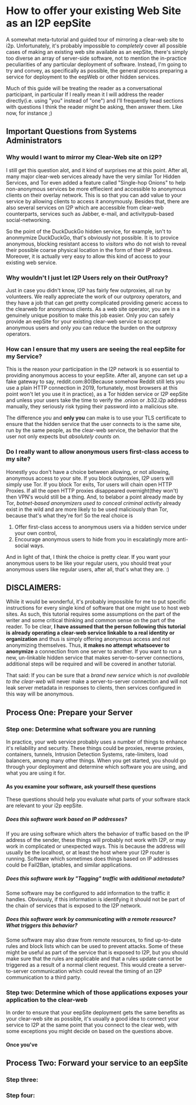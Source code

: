 How to offer your existing Web Site as an I2P eepSite
=====================================================

A somewhat meta-tutorial and guided tour of mirroring a clear-web site to i2p.
Unfortunately, it's probably impossible to *completely* cover all possible cases
of making an existing web site available as an eepSite, there's simply too
diverse an array of server-side software, not to mention the in-practice
peculiarities of any particular deployment of software. Instead, I'm going to
try and convey, as specifically as possible, the general process preparing a
service for deployment to the eepWeb or other hidden services.

Much of this guide will be treating the reader as a conversational participant,
in particular If I really mean it I will address the reader directly(i.e. using
"you" instead of "one") and I'll frequently head sections with questions I think
the reader might be asking, then answer them. Like now, for instance ;)

Important Questions from Systems Administrators
-----------------------------------------------

### Why would I want to mirror my Clear-Web site on I2P?

I still get this question alot, and it kind of surprises me at this point. After
all, many major clear-web services already have the very similar Tor Hidden
Services, and Tor even added a feature called "Single-hop Onions" to help
non-anonymous services be more effiecient and accessible to anonymous clients
on their overlay network. This is so that you can add value to your service by
allowing clients to access it anonymously. Besides that, there are also several
services on I2P which are accessible from clear-web counterparts, services such
as Jabber, e-mail, and activitypub-based social-networking.

So the point of the DuckDuckGo hidden service, for example, isn't to anonmymize
DuckDuckGo, that's obviously not possible. It is to provice anonymous, blocking
resistant access to *visitors* who do not wish to reveal their possible coarse
physical location in the form of their IP address. Moreover, it is actually very
easy to allow this kind of access to your existing web service.

### Why wouldn't I just let I2P Users rely on their OutProxy?

Just in case you didn't know, I2P has fairly few outproxies, all run by
volunteers. We really appreciate the work of our outproxy operators, and they
have a job that can get pretty complicated providing generic access to the
clearweb for anonymous clients. As a web site operator, you are in a genuinely
unique position to make this job easier. Only *you* can safely provide an
eepSite for your existing clear-web service to accept anonymous users and only
*you* can reduce the burden on the outproxy operators.

### How can I ensure that my users are seeing the real eepSite for my Service?

This is the reason *your* participation in the I2P network is so essential to
providing anonymous access to your eepSite. After all, anyone can set up a
fake gateway to say, reddit.com:80(Because somehow Reddit still lets you
use a plain  HTTP connection in 2019, fortunately, most browsers at this point
won't let you use it in practice), as a Tor hidden service or I2P eepSite and
unless your users take the time to verify the .onion or .b32.i2p address
manually, they seriously risk typing their password into a malicious site.

The difference *you* and **only you** can make is to use your TLS certificate
to ensure that the hidden service that the user connects to is the same site,
run by the same people, as the clear-web service, the behavior that the user
not only expects but *absolutely counts on.*

### Do I really want to allow anonymous users first-class access to my site?

Honestly you don't have a choice between allowing, or not allowing, anonymous
access to your site. If you block outproxies, I2P users will simply use Tor.
If you block Tor exits, Tor users will chain open HTTP Proxies. If all the open
HTTP proxies disappeared overnight(they won't) then VPN's would still be a
thing. And, to belabor a point already made by Tor, *botnet-based anonymizers*
*used to conceal criminal activity* already exist in the wild and are more
likely to be used maliciously than Tor, because that's what they're for! So the
real choice is

 1. Offer first-class access to anonymous users via a hidden service under your
 own control,
 2. Encourage anonymous users to hide from you in escalatingly more anti-social
 ways.

And in light of that, I think the choice is pretty clear. If you want your
anonymous users to be like your regular users, you should treat your anonymous
users like regular users, after all, that's what they are. :)

DISCLAIMERS:
------------

While it would be wonderful, it's probably impossible for me to put specific
instructions for every single kind of software that one might use to host web
sites. As such, this tutorial requires some assumptions on the part of the
writer and some critical thinking and common sense on the part of the reader.
To be clear, **I have assumed that the person following this tutorial is**
**already operating a clear-web service linkable to a real identity or**
**organization** and thus is simply offering anonymous access and not
anonymizing themselves. Thus, **it makes no attempt whatsoever to anonymize**
a connection from one server to another. If you want to run a new, un-linkable
hidden service that makes server-to-server connections, additional steps will
be required and will be covered in another tutorial.

That said: If you can be sure that a *brand new service* which is *not*
*available to the clear-web* will never make a server-to-server connection and
will not leak server metadata in responses to clients, then services configured
in this way will be anonymous.

Process One: Prepare your Server
--------------------------------

### Step one: Determine what software you are running

In practice, your web service probably uses a number of things to enhance it's
reliability and security. These things could be proxies, reverse proxies,
containers, tunnels, Intrusion Detection Systems, rate-limiters, load balancers,
among many other things. When you get started, you should go through your
deployment and determine which software you are using, and what you are using it
for.

#### As you examine your software, ask yourself these questions

These questions should help you evaluate what parts of your software stack are
relevant to your i2p eepSite.

##### Does this software work based on IP addresses?

If you are using software which alters the behavior of traffic based on the IP
address of the sender, these things will probably not work with I2P, or may work
in complicated or unexpected ways. This is because the address will usually be
the localhost, or at least the host where your I2P router is running. Software
which sometimes does things based on IP addresses could be Fail2Ban, iptables,
and similar applications.

##### Does this software work by "Tagging" traffic with additional metadata?

Some software may be configured to add information to the traffic it handles.
Obviously, if this information is identifying it should not be part of the chain
of services that is exposed to the I2P network.

##### Does this software work by communicating with a remote resource? What triggers this behavior?

Some software may also draw from remote resources, to find up-to-date rules and
block lists which can be used to prevent attacks. Some of these might be useful
as part of the service that is exposed to I2P, but you should make sure that the
rules are applicable and that a rules update cannot be triggered as a result of
a normal client request. This would create a server-to-server communication
which could reveal the timing of an I2P communication to a third party.

### Step two: Determine which of those applications exposes your application to the clear-web

In order to ensure that your eepSite deployment gets the same benefits as your
clear-web site as possible, it's usually a good idea to connect your service to
I2P at the same point that you connect to the clear web, with some exceptions
you might decide on based on the questions above.

#### Once you've

Process Two: Forward your service to an eepSite
------------

### Step three:

### Step four:
